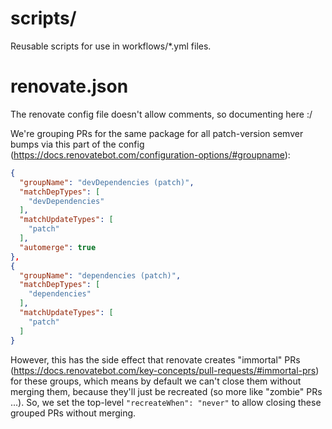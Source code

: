 # scripts/

Reusable scripts for use in workflows/*.yml files.

# renovate.json

The renovate config file doesn't allow comments, so documenting here :/

We're grouping PRs for the same package for all patch-version semver bumps via this part of the config (https://docs.renovatebot.com/configuration-options/#groupname):

```json
{
  "groupName": "devDependencies (patch)",
  "matchDepTypes": [
    "devDependencies"
  ],
  "matchUpdateTypes": [
    "patch"
  ],
  "automerge": true
},
{
  "groupName": "dependencies (patch)",
  "matchDepTypes": [
    "dependencies"
  ],
  "matchUpdateTypes": [
    "patch"
  ]
}
```

However, this has the side effect that renovate creates "immortal" PRs
(https://docs.renovatebot.com/key-concepts/pull-requests/#immortal-prs) for
these groups, which means by default we can't close them without merging them,
because they'll just be recreated (so more like "zombie" PRs ...). So, we set
the top-level `"recreateWhen": "never"` to allow closing these grouped PRs
without merging.
